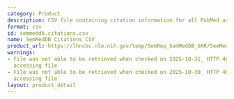 ```yaml
---
category: Product
description: CSV file containing citation information for all PubMed articles in SemMedDB
format: csv
id: semmeddb.citations.csv
name: SemMedDB Citations CSV
product_url: https://lhncbc.nlm.nih.gov/temp/SemRep_SemMedDB_SKR/SemMedDB_tables/CITATIONS.csv
warnings:
- File was not able to be retrieved when checked on 2025-10-31_ HTTP 403 error when
  accessing file
- File was not able to be retrieved when checked on 2025-10-30_ HTTP 403 error when
  accessing file
layout: product_detail
---
```

